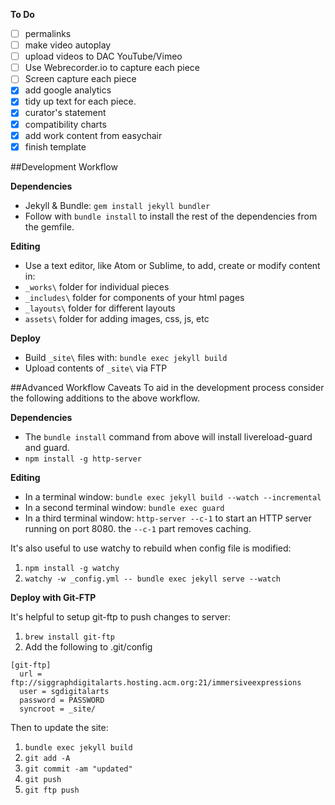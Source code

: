 **To Do**
- [ ] permalinks
- [ ] make video autoplay
- [ ] upload videos to DAC YouTube/Vimeo
- [ ] Use Webrecorder.io to capture each piece
- [ ] Screen capture each piece
- [x] add google analytics
- [x] tidy up text for each piece. 
- [x] curator's statement
- [x] compatibility charts  
- [x] add work content from easychair
- [x] finish template

##Development Workflow

**Dependencies**
- Jekyll & Bundle: `gem install jekyll bundler`
- Follow with `bundle install` to install the rest of the dependencies from the gemfile.

**Editing**
- Use a text editor, like Atom or Sublime, to add, create or modify content in: 
- `_works\` folder for individual pieces
- `_includes\` folder for components of your html pages
- `_layouts\` folder for different layouts 
- `assets\` folder for adding images, css, js, etc

**Deploy**
- Build `_site\` files with: `bundle exec jekyll build`
- Upload contents of `_site\` via FTP

##Advanced Workflow Caveats
To aid in the development process consider the following additions to the above workflow.

**Dependencies**
- The `bundle install` command from above will install livereload-guard and guard.
- `npm install -g http-server`

**Editing**
- In a terminal window: `bundle exec jekyll build --watch --incremental`
- In a second terminal window: `bundle exec guard`
- In a third terminal window: `http-server --c-1` to start an HTTP server running on port 8080. the `--c-1` part removes caching.

It's also useful to use watchy to rebuild when config file is modified: 
1. `npm install -g watchy`
2. `watchy -w _config.yml -- bundle exec jekyll serve --watch`

**Deploy with Git-FTP**

It's helpful to setup git-ftp to push changes to server:

1. `brew install git-ftp`
2. Add the following to .git/config

```
[git-ftp]
  url = ftp://siggraphdigitalarts.hosting.acm.org:21/immersiveexpressions
  user = sgdigitalarts
  password = PASSWORD
  syncroot = _site/
```

Then to update the site:

1. `bundle exec jekyll build`
2. `git add -A`
3. `git commit -am "updated"`
4. `git push`
5. `git ftp push`

